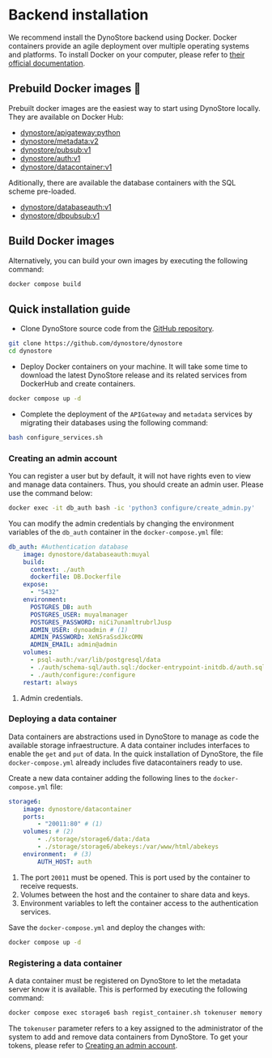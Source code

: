 # Backend installation 

We recommend install the DynoStore backend using Docker. Docker containers provide an agile deployment over multiple operating systems and platforms. To install Docker on your computer, please refer to [their official documentation](https://www.docker.com/).

## Prebuild Docker images 🐋

Prebuilt docker images are the easiest way to start using DynoStore locally. They are available on Docker Hub:

* [dynostore/apigateway:python](https://hub.docker.com/repository/docker/dynostore/apigateway/general)
* [dynostore/metadata:v2](https://hub.docker.com/repository/docker/dynostore/metadata/general)
* [dynostore/pubsub:v1](https://hub.docker.com/repository/docker/dynostore/pubsub/general)
* [dynostore/auth:v1](https://hub.docker.com/repository/docker/dynostore/auth/general)
* [dynostore/datacontainer:v1](https://hub.docker.com/repository/docker/dynostore/datacontainer/general)

Aditionally, there are available the database containers with the SQL scheme pre-loaded.

* [dynostore/databaseauth:v1](https://hub.docker.com/repository/docker/dynostore/databaseauth/general)
* [dynostore/dbpubsub:v1](https://hub.docker.com/repository/docker/dynostore/dbpubsub/general)

## Build Docker images

Alternatively, you can build your own images by executing the following command:

```bash
docker compose build
```

## Quick installation guide

* Clone DynoStore source code from the [GitHub repository](https://github.com/dynostore/dynostore).
```bash 
git clone https://github.com/dynostore/dynostore
cd dynostore
```

* Deploy Docker containers on your machine. It will take some time to download the latest DynoStore release and its related services from DockerHub and create containers.

```bash
docker compose up -d
```

* Complete the deployment of the ```APIGateway``` and ```metadata``` services by migrating their databases using the following command:

```bash
bash configure_services.sh
```

### Creating an admin account

You can register a user but by default, it will not have rights even to view and manage data containers. Thus, you should create an admin user. Please use the command below:

```bash
docker exec -it db_auth bash -ic 'python3 configure/create_admin.py'
```

You can modify the admin credentials by changing the environment variables of the ```db_auth``` container in the ```docker-compose.yml``` file:

```yaml
db_auth: #Authentication database
    image: dynostore/databaseauth:muyal
    build: 
      context: ./auth
      dockerfile: DB.Dockerfile
    expose:
      - "5432"
    environment:
      POSTGRES_DB: auth
      POSTGRES_USER: muyalmanager
      POSTGRES_PASSWORD: niCi7unamltrubrlJusp
      ADMIN_USER: dynoadmin # (1)
      ADMIN_PASSWORD: XeN5raSsdJkcOMN
      ADMIN_EMAIL: admin@admin
    volumes:
      - psql-auth:/var/lib/postgresql/data
      - ./auth/schema-sql/auth.sql:/docker-entrypoint-initdb.d/auth.sql
      - ./auth/configure:/configure
    restart: always
```

1. Admin credentials.

### Deploying a data container

Data containers are abstractions used in DynoStore to manage as code the available storage infraestructure. A data container includes interfaces to enable the ```get``` and ```put``` of data. In the quick installation of DynoStore, the file ```docker-compose.yml``` already includes five datacontainers ready to use. 

Create a new data container adding the following lines to the ```docker-compose.yml``` file:

```yaml
storage6:
    image: dynostore/datacontainer
    ports:
        - "20011:80" # (1)
    volumes: # (2)
        - ./storage/storage6/data:/data
        - ./storage/storage6/abekeys:/var/www/html/abekeys
    environment:  # (3)
        AUTH_HOST: auth
```

1. The port ```20011``` must be opened. This is port used by the container to receive requests.
2. Volumes between the host and the container to share data and keys.
3. Environment variables to left the container access to the authentication services.

Save the ```docker-compose.yml``` and deploy the changes with:

```bash
docker compose up -d
```

### Registering a data container

A data container must be registered  on DynoStore to let the metadata server know it is available. This is performed by executing the following command:

```bash
docker compose exec storage6 bash regist_container.sh tokenuser memory storage
```

The ```tokenuser``` parameter refers to a key assigned to the administrator of the system to add and remove data containers from DynoStore. To get your tokens, please refer to [Creating an admin account](#creating-an-admin-account).
